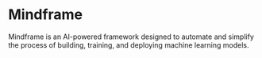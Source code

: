 # Mindframe
Mindframe is an AI-powered framework designed to automate and simplify the process of building, training, and deploying machine learning models.
